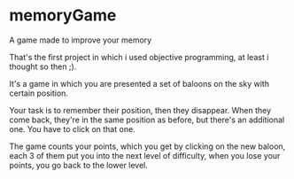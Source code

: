 # memoryGame
A game made to improve your memory

That's the first project in which i used objective programming, at least i thought so then ;).

It's a game in which you are presented a set of baloons on the sky with certain position.

Your task is to remember their position, then they disappear. When they come back, they're in the same position as before, but there's an additional one. You have to click on that one.

The game counts your points, which you get by clicking on the new baloon, each 3 of them put you into the next level of difficulty, when you lose your points, you go back to the lower level.
